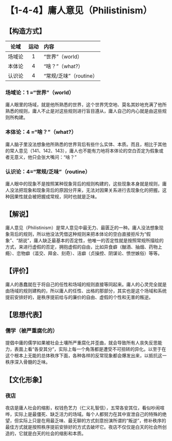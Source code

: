 # 【1-4-4】庸人意见（Philistinism）

## 【构造方式】
| 论域 | 运动           | 内容 |
|:----:|:----------------:|:-----|
| 场域论   |1 | “世界”（world）   |
| 本体论   | 4| “啥？”（what?）   |
| 认识论   |4 | “常规/乏味”（routine）   |

### 场域论：1 =“世界”（world）
庸人眼里的场域，就是他所熟悉的世界，这个世界凭空地、莫名其妙地充满了他所熟悉的规则，庸人不止是对这些规则进行盲目遵从，庸人自己的内心就是由这些规则所构建。
### 本体论：4 =“啥？”（what?）
庸人脑子里没法想象他所熟悉的世界背后有些什么实体、本质。而且，相比于其他的常人意见（141、142、143），庸人也不能有力地将本体论的空白否定为假象或者无意义，他只会张大嘴问：“啥？”
### 认识论：4=“常规/乏味”（routine）
庸人眼中的现象不是按照某种现象背后的规则构建的，这些现象本身就是规则，庸人没法把现象和现象背后的原因分开来，无法对因果关系进行去现象化的把握。这种因果性就会被把握成常规，同时也就是乏味。

## 【解说】
庸人意见（Philistinism）是常人意见中最无力、最匮乏的一种。庸人没法想象现象背后的规则，所以他没法凭借这种规则来把本体论的空白直接拒斥为“假象”、“胡说”，庸人缺乏最基本的否定性，他唯一的否定性就是按照常规所描绘的方式，来进行虚假的否定，拥抱虚假的自由，比如异食癖（酗酒、抽烟、药物上瘾）、恋物癖（滥交、拜金、刻奇）、洁癖（贞操控、阴谋论、愤世嫉俗）等等。
## 【评价】
庸人的愚蠢就在于将自己的任性和场域的规则直接等同起来。庸人的心灵完全就是由场域的规则建构的，所以庸人的任性、出格的那部分，其实也是这个场域和系统提前安排好的，是秩序提前给与的廉价的自由、虚假的个性和无害的叛逆。
## 【思想代表】
### 儒学（被严重腐化的）
提倡中庸的儒学如果被社会土壤所严重腐化并歪曲，就会导致所有人丧失反思能力，表面上看“各安其分”，实际上每一个角落都是遭受不可扭转的异化。以至于在这个根本上无能的总体秩序下面，各种各样的反常现象都会爆发出来，以抵抗这一秩序深入骨髓的乏味。
## 【文化形象】
### 夜店
夜店是庸人社会的缩影，权钱色艺力（仁义礼智信），五常各安其位，看似吵闹喧哗，实际上是最僵死、缺乏活力的场域。每个人都努力在其中宣泄自己的特殊的绝望，但实际上只是在用最乏味、最无聊的方式刻意扮演所谓的“叛逆”，修补秩序的最佳方式就是按照秩序提前安排好的方式去破坏它。夜店不仅仅是白天的社会所创造的，它就是白天的社会的缩影和本质。
